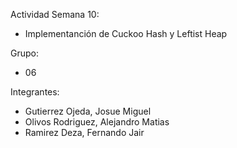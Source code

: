 Actividad Semana 10:
 - Implementanción de Cuckoo Hash y Leftist Heap

Grupo:
 - 06

Integrantes:
 - Gutierrez Ojeda, Josue Miguel
 - Olivos Rodriguez, Alejandro Matias
 - Ramirez Deza, Fernando Jair



